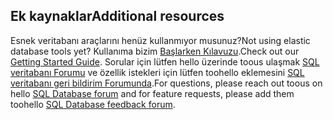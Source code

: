 ## <a name="additional-resources"></a><span data-ttu-id="d8044-101">Ek kaynaklar</span><span class="sxs-lookup"><span data-stu-id="d8044-101">Additional resources</span></span>
<span data-ttu-id="d8044-102">Esnek veritabanı araçlarını henüz kullanmıyor musunuz?</span><span class="sxs-lookup"><span data-stu-id="d8044-102">Not using elastic database tools yet?</span></span> <span data-ttu-id="d8044-103">Kullanıma bizim [Başlarken Kılavuzu](../articles/sql-database/sql-database-elastic-scale-get-started.md).</span><span class="sxs-lookup"><span data-stu-id="d8044-103">Check out our [Getting Started Guide](../articles/sql-database/sql-database-elastic-scale-get-started.md).</span></span>  <span data-ttu-id="d8044-104">Sorular için lütfen hello üzerinde toous ulaşmak [SQL veritabanı Forumu](http://social.msdn.microsoft.com/forums/azure/home?forum=ssdsgetstarted) ve özellik istekleri için lütfen toohello eklemesini [SQL veritabanı geri bildirim Forumunda](https://feedback.azure.com/forums/217321-sql-database/).</span><span class="sxs-lookup"><span data-stu-id="d8044-104">For questions, please reach out toous on hello [SQL Database forum](http://social.msdn.microsoft.com/forums/azure/home?forum=ssdsgetstarted) and for feature requests, please add them toohello [SQL Database feedback forum](https://feedback.azure.com/forums/217321-sql-database/).</span></span>
